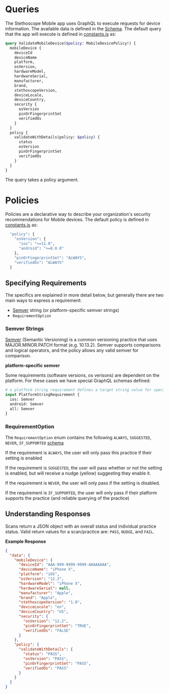 # Queries 

The Stethoscope Mobile app uses GraphQL to execute requests for device information. The available data is defined in the [Schema](../graphql/schema.js).
The default query that the app will execute is defined in [constants.js](../constants.js#L32-L61) as:
```graphql
query ValidateMobileDevice($policy: MobileDevicePolicy!) {
  mobileDevice { 
    deviceId
    deviceName
    platform, 
    osVersion, 
    hardwareModel, 
    hardwareSerial, 
    manufacturer, 
    brand, 
    stethoscopeVersion, 
    deviceLocale, 
    deviceCountry, 
    security {
      osVersion
      pinOrFingerprintSet
      verifiedOs
    }
  }
  policy { 
    validateWithDetails(policy: $policy) {
      status
      osVersion
      pinOrFingerprintSet
      verifiedOs
    }
  }
}
```
The query takes a policy argument.

# Policies

Policies are a declarative way to describe your organization's security recommendations for Mobile devices. The default policy is  defined in [constants.js](../constants.js#L63-L72) as:
```graphql
  "policy": {
    "osVersion": {
      "ios": ">=11.0", 
      "android": ">=8.0.0"
    }, 
    "pinOrFingerprintSet": "ALWAYS", 
    "verifiedOs": "ALWAYS"
  }
```

## Specifying Requirements

The specifics are explained in more detail below, but generally there are two main ways to express a requirement:

  * [Semver](https://semver.org/) string (or platform-specific semver strings)
  * `RequirementOption`

### Semver Strings

[Semver](https://semver.org/) (Semantic Versioning) is a common versioning practice that uses MAJOR.MINOR.PATCH format (e.g. 10.13.2). Semver supports comparisons and logical operators, and the policy allows any valid semver for comparison.

**platform-specific semver**

Some requirements (software versions, os verisons) are dependent on the platform. For these cases we have special GraphQL schemas defined:

```graphql
# a platform string requirement defines a target string value for specific platforms
input PlatformStringRequirement {
  ios: Semver
  android: Semver
  all: Semver
}
```

### RequirementOption

The `RequirementOption` enum contains the following `ALWAYS`, `SUGGESTED`, `NEVER`, `IF_SUPPORTED` [schema](../graphql/schema.js#L86-L92)

 If the requirement is `ALWAYS`, the user will only pass this practice if their setting is enabled

 If the requirement is `SUGGESTED`, the user will pass whether or not the setting is enabled, but will receive a nudge (yellow) suggesting they enable it.

 If the requirement is `NEVER`, the user will only pass if the setting is disabled.

 If the requirement is `IF_SUPPORTED`, the user will only pass if their platform supports the practice (and reliable querying of the practice)

## Understanding Responses

Scans return a JSON object with an overall status and individual practice status. Valid return values for a scan/practice are: `PASS`, `NUDGE`, and `FAIL`.

**Example Response**

```json
{
  "data": {
    "mobileDevice": {
      "deviceId": "AAA-999-9999-9999-AAAAAAAA",
      "deviceName": "iPhone X",
      "platform": "iOS",
      "osVersion": "12.2",
      "hardwareModel": "iPhone X",
      "hardwareSerial": null,
      "manufacturer": "Apple",
      "brand": "Apple",
      "stethoscopeVersion": "1.0",
      "deviceLocale": "en",
      "deviceCountry": "US",
      "security": {
        "osVersion": "12.2",
        "pinOrFingerprintSet": "TRUE",
        "verifiedOs": "FALSE"
      }
    },
    "policy": {
      "validateWithDetails": {
        "status": "PASS",
        "osVersion": "PASS",
        "pinOrFingerprintSet": "PASS",
        "verifiedOs": "PASS"
      }
    }
  }
}
```
